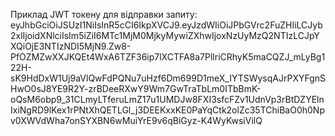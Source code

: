 Приклад JWT токену для відправки запиту:
eyJhbGciOiJSUzI1NiIsInR5cCI6IkpXVCJ9.eyJzdWIiOiJPbGVrc2FuZHIiLCJyb2xlIjoidXNlciIsIm5iZiI6MTc1MjM0MjkyMywiZXhwIjoxNzUyMzQ2NTIzLCJpYXQiOjE3NTIzNDI5MjN9.Zw8-PfOZMZwXXJKQEt4WxA6TZF36ip7lXCTFA8a7PllriCRhyK5maCQZJ_mLyBg122H-sK9HdDxW1Uj9aVlQwFdPQNu7uHzf6Dm699D1meX_IYTSWysqAJrPXYFgnSHwO0sJ8YE9R2Y-zrBDeeRXwY9Wm7GwTraTbLm0ITbBmK-oQsM6obp9_31CLmyLTferuLmZ17u1UMDJw8FXI3sfcFZv1UdnVp3rBtDZYElnIxiNgRD9lKex1rPNtXhQETLGl_j3DEEKxxKE0PaYqCtk2olZc35TChiBaO0h0Npv0XWVdWha7onSYXBN6wMuiYrE9v6qBiGyz-K4WyKwsiVilQ
